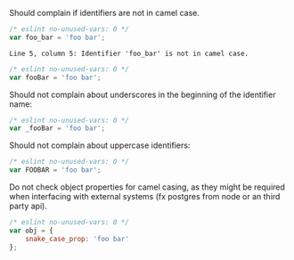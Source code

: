 Should complain if identifiers are not in camel case.

```js
/* eslint no-unused-vars: 0 */
var foo_bar = 'foo bar';
```
```output
Line 5, column 5: Identifier 'foo_bar' is not in camel case.
```

```js
/* eslint no-unused-vars: 0 */
var fooBar = 'foo bar';
```

Should not complain about underscores in the beginning of the identifier name:
```js
/* eslint no-unused-vars: 0 */
var _fooBar = 'foo bar';
```

Should not complain about uppercase identifiers:

```js
/* eslint no-unused-vars: 0 */
var FOOBAR = 'foo bar';
```

Do not check object properties for camel casing, as they might be required when
interfacing with external systems (fx postgres from node or an third party api).
```js
/* eslint no-unused-vars: 0 */
var obj = {
    snake_case_prop: 'foo bar'
};
```
